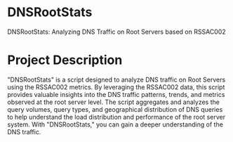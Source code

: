 # DNSRootStats
DNSRootStats: Analyzing DNS Traffic on Root Servers based on RSSAC002

# Project Description 
"DNSRootStats" is a script designed to analyze DNS traffic on Root Servers using the RSSAC002 metrics. By leveraging the RSSAC002 data, this script provides valuable insights into the DNS traffic patterns, trends, and metrics observed at the root server level. The script aggregates and analyzes the query volumes, query types, and geographical distribution of DNS queries to help understand the load distribution and performance of the root server system. With "DNSRootStats," you can gain a deeper understanding of the DNS traffic.



